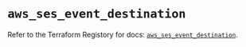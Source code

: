 # `aws_ses_event_destination`

Refer to the Terraform Registory for docs: [`aws_ses_event_destination`](https://registry.terraform.io/providers/hashicorp/aws/3.76.1/docs/resources/ses_event_destination).
